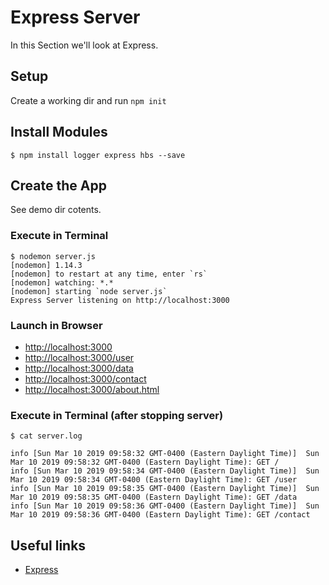 # Express Server
In this Section we'll look at Express.


## Setup
Create a working dir and run ```npm init```


## Install Modules
```
$ npm install logger express hbs --save
```

## Create the App 

See demo dir cotents.

### Execute in Terminal
```
$ nodemon server.js
[nodemon] 1.14.3
[nodemon] to restart at any time, enter `rs`
[nodemon] watching: *.*
[nodemon] starting `node server.js`
Express Server listening on http://localhost:3000
```

### Launch in Browser
+ [http://localhost:3000](http://localhost:3000)
+ [http://localhost:3000/user](http://localhost:3000/user)
+ [http://localhost:3000/data](http://localhost:3000/data)
+ [http://localhost:3000/contact](http://localhost:3000/contact)
+ [http://localhost:3000/about.html](http://localhost:3000/about.html)

### Execute in Terminal (after stopping server)

```
$ cat server.log 

info [Sun Mar 10 2019 09:58:32 GMT-0400 (Eastern Daylight Time)]  Sun Mar 10 2019 09:58:32 GMT-0400 (Eastern Daylight Time): GET /
info [Sun Mar 10 2019 09:58:34 GMT-0400 (Eastern Daylight Time)]  Sun Mar 10 2019 09:58:34 GMT-0400 (Eastern Daylight Time): GET /user
info [Sun Mar 10 2019 09:58:35 GMT-0400 (Eastern Daylight Time)]  Sun Mar 10 2019 09:58:35 GMT-0400 (Eastern Daylight Time): GET /data
info [Sun Mar 10 2019 09:58:36 GMT-0400 (Eastern Daylight Time)]  Sun Mar 10 2019 09:58:36 GMT-0400 (Eastern Daylight Time): GET /contact
```


## Useful links
* [Express](https://expressjs.com/)
